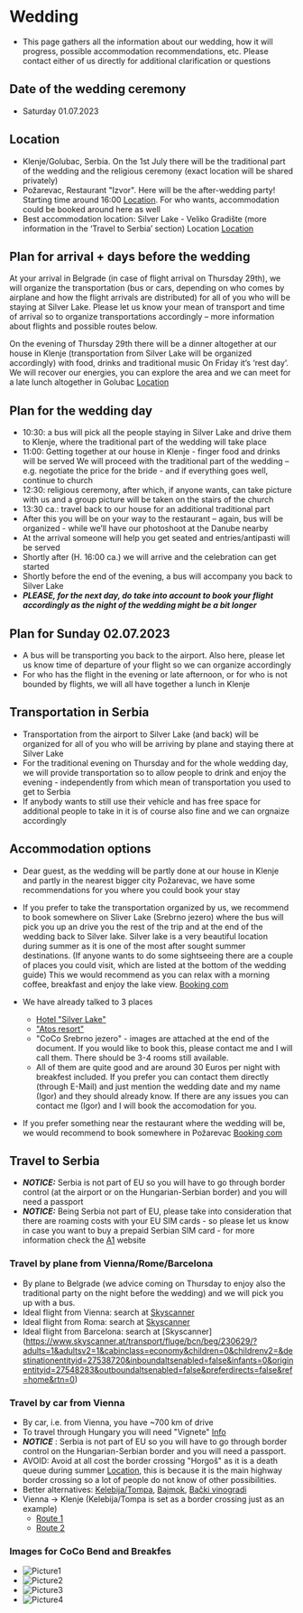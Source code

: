 # Wedding

* This page gathers all the information about our wedding, how it will progress, possible accommodation recommendations, etc.
Please contact either of us directly for additional clarification or questions



## Date of the wedding ceremony
* Saturday 01.07.2023


## Location
* Klenje/Golubac, Serbia. On the 1st July there will be the traditional part of the wedding and the religious ceremony (exact location will be shared privately)
* Požarevac, Restaurant "Izvor". Here will be the after-wedding party! 
Starting time around 16:00 [Location](https://maglit.me/restaurantlocation). 
For who wants, accommodation could be booked around here as well
* Best accommodation location: Silver Lake - Veliko Gradište (more information in the ‘Travel to Serbia’ section) Location [Location](https://maglit.me/silverlakevg)

## Plan for arrival + days before the wedding
At your arrival in Belgrade (in case of flight arrival on Thursday 29th), we will organize the transportation (bus or cars, depending on who comes by airplane and how the flight arrivals are distributed) for all of you who will be staying at Silver Lake.
Please let us know your mean of transport and time of arrival so to organize transportations accordingly – more information about flights and possible routes below.

On the evening of Thursday 29th there will be a dinner altogether at our house in Klenje (transportation from Silver Lake will be organized accordingly) with food, drinks and traditional music
On Friday it’s ‘rest day’. We will recover our energies, you can explore the area and we can meet for a late lunch altogether in Golubac [Location](http://www.serbia.com/visit-serbia/cultural-attractions/palaces-and-fortresses/golubac-the-guardian-of-the-danube/)

## Plan for the wedding day

*  10:30: a bus will pick all the people staying in Silver Lake and drive them to Klenje, where the traditional part of the wedding will take place
*  11:00: Getting together at our house in Klenje - finger food and drinks will be served
We will proceed with the traditional part of the wedding – e.g. negotiate the price for the bride - and if everything goes well, continue to church
* 12:30: religious ceremony, after which, if anyone wants, can take picture with us and a group picture will be taken on the stairs of the church
*  13:30 ca.: travel back to our house for an additional traditional part
* After this you will be on your way to the restaurant – again, bus will be organized - while we’ll have our photoshoot at the Danube nearby
* At the arrival someone will help you get seated and entries/antipasti will be served
* Shortly after (H. 16:00 ca.) we will arrive and the celebration can get started
* Shortly before the end of the evening, a bus will accompany you back to Silver Lake
* __*PLEASE, for the next day, do take into account to book your flight accordingly as the night of the wedding might be a bit longer*__

## Plan for Sunday 02.07.2023

* A bus will be transporting you back to the airport. Also here, please let us know time of departure of your flight so we can organize accordingly
* For who has the flight in the evening or late afternoon, or for who is not bounded by flights, we will all have together a lunch in Klenje

## Transportation in Serbia
* Transportation from the airport to Silver Lake (and back) will be organized for all of you who will be arriving by plane and staying there at Silver Lake
* For the traditional evening on Thursday and for the whole wedding day, we will provide transportation so to allow people to drink and enjoy the evening - independently from which mean of transportation you used to get to Serbia
* If anybody wants to still use their vehicle and has free space for additional people to take in it is of course also fine and we can orgnaize accordingly


## Accommodation options
* Dear guest, as the wedding will be partly done at our house in Klenje and partly
in the nearest bigger city Požarevac, we have some recommendations for you where you could book your stay

* If you prefer to take the transportation organized by us, we recommend to book somewhere on Sliver Lake (Srebrno jezero) where the bus will pick you up an drive you the rest of the trip and at the end of the wedding back to Silver lake. Silver lake is a very beautiful location during summer as it is one of the most after sought summer destinations. (If anyone wants to do some sightseeing there are a couple of places you could visit, which are listed at the bottom of the wedding guide) 
This  we would recommend as you can relax with a morning coffee, breakfast and enjoy the lake view.
[Booking com](https://maglit.me/silverlakeaccomodations)
* We have already talked to 3 places
	* [Hotel "Silver Lake"](https://hotelsrebrnojezero.rs/kontakt/)
	* ["Atos resort"](https://www.atos-srebrnojezero.com/)
	* "CoCo Srebrno jezero" - images are attached at the end of the document. If you would like to book this, please contact me and I will call them.
	   There should be 3-4 rooms still available.
	* All of them are quite good and are around 30 Euros per night with breakfest included. If you prefer you can contact them directly (through E-Mail) and just mention the wedding date and my name (Igor) and they should already know. If there are any issues you can contact me (Igor) and I will book the accomodation for you.

* If you prefer something near the restaurant where the wedding will be, we would recommend to book somewhere in Požarevac
[Booking com](https://maglit.me/pozarevacaccomodations)


## Travel to Serbia

* *__NOTICE:__* Serbia is not part of EU so you will have to go through border control (at the airport or on the Hungarian-Serbian border) and you will need a passport
* *__NOTICE:__* Being Serbia not part of EU, please take into consideration that there are roaming costs with your EU SIM cards - so please let us know in case you want to buy a prepaid Serbian SIM card - for more information check the [A1](https://a1.rs/privatni/prepaid/mesecni_planovi) website

### Travel by plane from Vienna/Rome/Barcelona
* By plane to Belgrade (we advice coming on Thursday to enjoy also the traditional party on the night before the wedding) and we will pick you up with a bus. 
* Ideal flight from Vienna: search at [Skyscanner](https://www.skyscanner.at/transport/fluge/vie/beg/230629/?adults=1&adultsv2=1&cabinclass=economy&children=0&childrenv2=&destinationentityid=27538720&inboundaltsenabled=false&infants=0&originentityid=27547395&outboundaltsenabled=false&preferdirects=false&ref=home&rtn=0)
* Ideal flight from Roma: search at [Skyscanner](https://www.skyscanner.at/transport/fluge/rome/beg/230629/?adults=1&adultsv2=1&cabinclass=economy&children=0&childrenv2=&inboundaltsenabled=false&infants=0&originentityid=27539793&outboundaltsenabled=false&preferdirects=false&ref=home&rtn=0) 
*  Ideal flight from Barcelona: search at [Skyscanner] (https://www.skyscanner.at/transport/fluge/bcn/beg/230629/?adults=1&adultsv2=1&cabinclass=economy&children=0&childrenv2=&destinationentityid=27538720&inboundaltsenabled=false&infants=0&originentityid=27548283&outboundaltsenabled=false&preferdirects=false&ref=home&rtn=0)

### Travel by car from Vienna
* By car, i.e. from Vienna, you have ~700 km of drive
* To travel through Hungary you will need "Vignete" [Info](https://maglit.me/vigneteinfo) 
* *__NOTICE__* : Serbia is not part of EU so you will have to go through border control on the Hungarian-Serbian border and you will need a passport.
* AVOID: Avoid at all cost the border crossing "Horgoš" as it is a death queue during summer [Location]([Location](https://maglit.me/horgosbordercrossing)), this is because it is the main highway border
crossing so a lot of people do not know of other possibilities.
* Better alternatives: [Kelebija/Tompa](https://maglit.me/kelebijabordercrossing), [Bajmok](https://maglit.me/bajmokbordercrossing), [Bački vinogradi](https://maglit.me/bajmokbordercrossing)
* Vienna -> Klenje  (Kelebija/Tompa is set as a border crossing just as an example)
	* [Route 1](https://maglit.me/routoption1) 
	* [Route 2](https://maglit.me/routeotion2)


### Images for CoCo Bend and Breakfes

*  ![Picture1](/img/coco1.jpeg)
*  ![Picture2](/img/coco2.jpeg)
*  ![Picture3](/img/coco3.jpeg)
*  ![Picture4](/img/coco4.jpeg)
